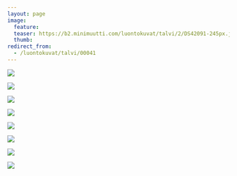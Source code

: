 ```yaml
---
layout: page
image:
  feature:
  teaser: https://b2.minimuutti.com/luontokuvat/talvi/2/DS42091-245px.jpg
  thumb:
redirect_from:
  - /luontokuvat/talvi/00041
---
```


![](https://b2.minimuutti.com/luontokuvat/talvi/2/DS42090-800px.jpg)

![](https://b2.minimuutti.com/luontokuvat/talvi/2/DS42091-800px.jpg)

![](https://b2.minimuutti.com/luontokuvat/talvi/2/DS42098-800px.jpg)

![](https://b2.minimuutti.com/luontokuvat/talvi/2/DS42100-800px.jpg)

![](https://b2.minimuutti.com/luontokuvat/talvi/2/DS42101-800px.jpg)

![](https://b2.minimuutti.com/luontokuvat/talvi/2/DS42103-800px.jpg)

![](https://b2.minimuutti.com/luontokuvat/talvi/2/DS42104-800px.jpg)

![](https://b2.minimuutti.com/luontokuvat/talvi/2/DS42106-800px.jpg)
